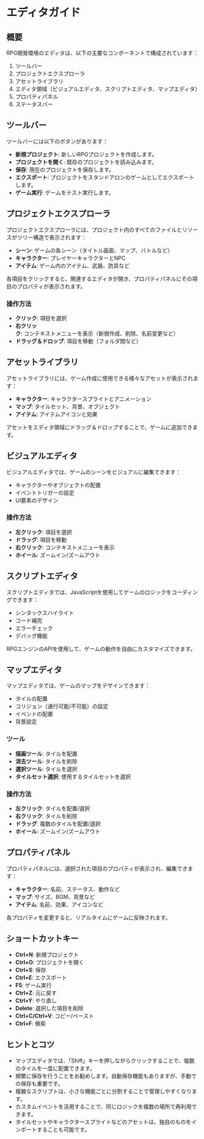 # エディタガイド

## 概要

RPG開発環境のエディタは、以下の主要なコンポーネントで構成されています：

1. ツールバー
2. プロジェクトエクスプローラ
3. アセットライブラリ
4. エディタ領域（ビジュアルエディタ、スクリプトエディタ、マップエディタ）
5. プロパティパネル
6. ステータスバー

## ツールバー

ツールバーには以下のボタンがあります：

- **新規プロジェクト**: 新しいRPGプロジェクトを作成します。
- **プロジェクトを開く**: 既存のプロジェクトを読み込みます。
- **保存**: 現在のプロジェクトを保存します。
- **エクスポート**: プロジェクトをスタンドアロンのゲームとしてエクスポートします。
- **ゲーム実行**: ゲームをテスト実行します。

## プロジェクトエクスプローラ

プロジェクトエクスプローラには、プロジェクト内のすべてのファイルとリソースがツリー構造で表示されます：

- **シーン**: ゲームの各シーン（タイトル画面、マップ、バトルなど）
- **キャラクター**: プレイヤーキャラクターとNPC
- **アイテム**: ゲーム内のアイテム、武器、防具など

各項目をクリックすると、関連するエディタが開き、プロパティパネルにその項目のプロパティが表示されます。

### 操作方法

- **クリック**: 項目を選択
- **右クリック**: コンテキストメニューを表示（新規作成、削除、名前変更など）
- **ドラッグ＆ドロップ**: 項目を移動（フォルダ間など）

## アセットライブラリ

アセットライブラリには、ゲーム作成に使用できる様々なアセットが表示されます：

- **キャラクター**: キャラクタースプライトとアニメーション
- **マップ**: タイルセット、背景、オブジェクト
- **アイテム**: アイテムアイコンと効果

アセットをエディタ領域にドラッグ＆ドロップすることで、ゲームに追加できます。

## ビジュアルエディタ

ビジュアルエディタでは、ゲームのシーンをビジュアルに編集できます：

- キャラクターやオブジェクトの配置
- イベントトリガーの設定
- UI要素のデザイン

### 操作方法

- **左クリック**: 項目を選択
- **ドラッグ**: 項目を移動
- **右クリック**: コンテキストメニューを表示
- **ホイール**: ズームイン/ズームアウト

## スクリプトエディタ

スクリプトエディタでは、JavaScriptを使用してゲームのロジックをコーディングできます：

- シンタックスハイライト
- コード補完
- エラーチェック
- デバッグ機能

RPGエンジンのAPIを使用して、ゲームの動作を自由にカスタマイズできます。

## マップエディタ

マップエディタでは、ゲームのマップをデザインできます：

- タイルの配置
- コリジョン（通行可能/不可能）の設定
- イベントの配置
- 背景設定

### ツール

- **描画ツール**: タイルを配置
- **消去ツール**: タイルを削除
- **選択ツール**: タイルを選択
- **タイルセット選択**: 使用するタイルセットを選択

### 操作方法

- **左クリック**: タイルを配置/選択
- **右クリック**: タイルを削除
- **ドラッグ**: 複数のタイルを配置/選択
- **ホイール**: ズームイン/ズームアウト

## プロパティパネル

プロパティパネルには、選択された項目のプロパティが表示され、編集できます：

- **キャラクター**: 名前、ステータス、動作など
- **マップ**: サイズ、BGM、背景など
- **アイテム**: 名前、効果、アイコンなど

各プロパティを変更すると、リアルタイムにゲームに反映されます。

## ショートカットキー

- **Ctrl+N**: 新規プロジェクト
- **Ctrl+O**: プロジェクトを開く
- **Ctrl+S**: 保存
- **Ctrl+E**: エクスポート
- **F5**: ゲーム実行
- **Ctrl+Z**: 元に戻す
- **Ctrl+Y**: やり直し
- **Delete**: 選択した項目を削除
- **Ctrl+C/Ctrl+V**: コピー/ペースト
- **Ctrl+F**: 検索

## ヒントとコツ

- マップエディタでは、「Shift」キーを押しながらクリックすることで、複数のタイルを一度に配置できます。
- 頻繁に保存を行うことをお勧めします。自動保存機能もありますが、手動での保存も重要です。
- 複雑なスクリプトは、小さな機能ごとに分割することで管理しやすくなります。
- カスタムイベントを活用することで、同じロジックを複数の場所で再利用できます。
- タイルセットやキャラクタースプライトなどのアセットは、独自のものをインポートすることも可能です。
